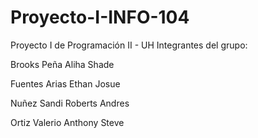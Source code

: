 # Proyecto-I-INFO-104
Proyecto I de Programación II - UH
Integrantes del grupo:

Brooks Peña Aliha Shade

Fuentes Arias Ethan Josue

Nuñez Sandi Roberts Andres

Ortiz Valerio Anthony Steve

